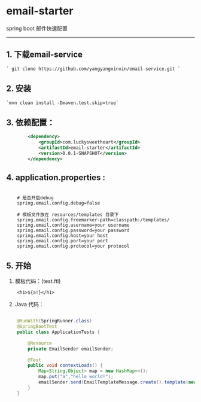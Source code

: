 # email-starter
spring boot 邮件快速配置

---

## 1. 下载email-service

    ` git clone https://github.com/yangyangxinxin/email-service.git `
    
## 2. 安装
    
    `mvn clean install -Dmaven.test.skip=true`

## 3. 依赖配置：

```xml
        <dependency>
			<groupId>com.luckysweetheart</groupId>
			<artifactId>email-starter</artifactId>
			<version>0.0.1-SNAPSHOT</version>
		</dependency>
```

## 4. application.properties :

```properties

    # 是否开启debug
    spring.email.config.debug=false
    
    # 模板文件放在 resources/templates 目录下
    spring.email.config.freemarker-path=classpath:/templates/
    spring.email.config.username=your username
    spring.email.config.password=your password
    spring.email.config.host=your host
    spring.email.config.port=your port
    spring.email.config.protocol=your protocol
```

## 5. 开始

1. 模板代码：(test.ftl)

```injectedfreemarker
    <h1>${a!}</h1>
```

2. Java 代码：
```java

    @RunWith(SpringRunner.class)
    @SpringBootTest
    public class ApplicationTests {
    
        @Resource
        private EmailSender emailSender;
    
        @Test
        public void contextLoads() {
            Map<String,Object> map = new HashMap<>();
            map.put("a","hello world!");
            emailSender.send(EmailTemplateMessage.create().template(new FreemarkerTemplate("test.ftl",map)).to("981987024@qq.com").subject("spring-boot 集成测试"));
        }
    }

```



